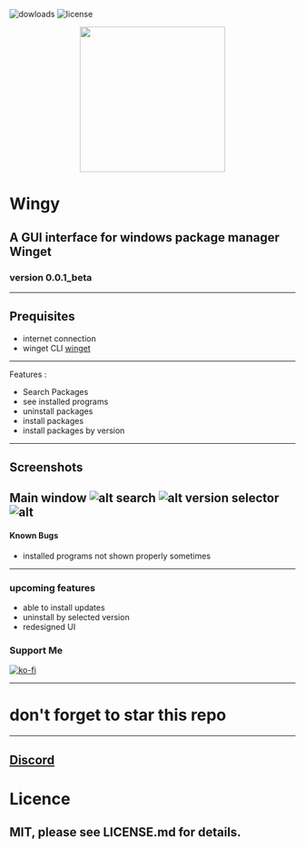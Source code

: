 ![dowloads](https://img.shields.io/github/downloads/stellarNuke/wingy/total?style=for-the-badge) 
![license](https://img.shields.io/github/license/stellarNuke/wingy?style=for-the-badge) 


<p align="center">
  <img height="256" width="256" src="https://i.imgur.com/TyyL0MG.png">
</p>

# Wingy
## A GUI interface for windows package manager Winget



### version 0.0.1_beta

---
## Prequisites
- internet connection 
- winget CLI [winget](https://github.com/microsoft/winget-cli)
---
Features :

- Search Packages
- see installed programs
- uninstall packages
- install packages
- install packages by version

---
## Screenshots
Main window
![alt](https://imgur.com/LNjcI68.png)
search
![alt](https://imgur.com/GF5LMuw.png)
version selector
![alt](https://imgur.com/98sAVRm.png)
---
#### Known Bugs

- installed programs not shown properly sometimes
---
### upcoming features
- able to install updates 
- uninstall by selected version 
- redesigned UI

### Support Me

[![ko-fi](https://ko-fi.com/img/githubbutton_sm.svg)](https://ko-fi.com/T6T04YCPZ)

---
# don't forget to star this repo
---

## [Discord](https://discord.gg/x4PjEwmWSY)


# Licence

## MIT, please see LICENSE.md for details.
